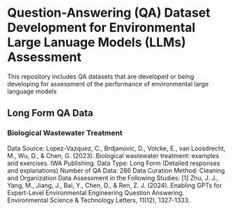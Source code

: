 # Question-Answering (QA) Dataset Development for Environmental Large Lanuage Models (LLMs) Assessment
This repository includes QA datasets that are developed or being developing for assessment of the performance of environmental large language models

## Long Form QA Data
### Biological Wastewater Treatment
Data Source: Lopez-Vazquez, C., Brdjanovic, D., Volcke, E., van Loosdrecht, M., Wu, D., & Chen, G. (2023). Biological wastewater treatment: examples and exercises. IWA Publishing.
Data Type: Long Form (Detailed responses and explanations)
Number of QA Data: 286
Data Curation Method: Cleaning and Organization
Data Assessment in the Following Studies:
[1] Zhu, J. J., Yang, M., Jiang, J., Bai, Y., Chen, D., & Ren, Z. J. (2024). Enabling GPTs for Expert-Level Environmental Engineering Question Answering. Environmental Science & Technology Letters, 11(12), 1327-1333.
